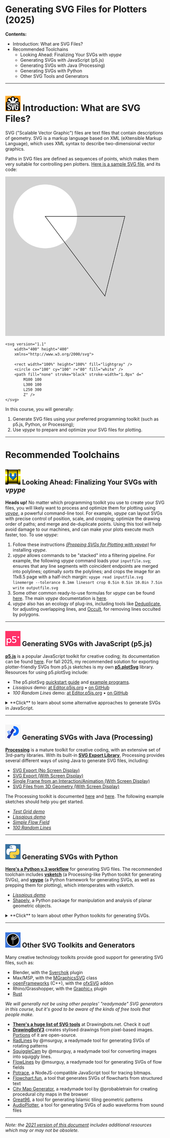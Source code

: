 # Generating SVG Files for Plotters (2025)

**Contents:** 

* Introduction: What are SVG Files?
* Recommended Toolchains
	* Looking Ahead: Finalizing Your SVGs with *vpype*
	* Generating SVGs with JavaScript (p5.js)
	* Generating SVGs with Java (Processing)
	* Generating SVGs with Python
	* Other SVG Tools and Generators

---

# ![SVG](img/svg_logo.png) Introduction: What are SVG Files?

SVG ("Scalable Vector Graphic") files are text files that contain descriptions of geometry. SVG is a markup language based on XML (eXtensible Markup Language), which uses XML syntax to describe two-dimensional vector graphics.

Paths in SVG files are defined as sequences of points, which makes them very suitable for controlling pen plotters. [Here is a sample SVG file](https://raw.githubusercontent.com/golanlevin/DrawingWithMachines/refs/heads/main/generating_svg/img/simple_svg.svg), and its code: 

<img src="img/simple_svg.svg">

```
<svg version="1.1"
	width="400" height="400"
	xmlns="http://www.w3.org/2000/svg">

	<rect width="100%" height="100%" fill="lightgray" />
	<circle cx="100" cy="100" r="80" fill="white" />
	<path fill="none" stroke="black" stroke-width="1.0px" d="
		M100 100 
		L300 100 
		L250 300 
		Z" />
</svg>
```

In this course, you will generally: 

1. Generate SVG files using your preferred programming toolkit (such as p5.js, Python, or Processing);
2. Use *vpype* to prepare and optimize your SVG files for plotting. 

---

# Recommended Toolchains

## ![vpype](img/vpype_logo.png) Looking Ahead: Finalizing Your SVGs with *vpype*

**Heads up!** No matter which programming toolkit you use to create your SVG files, you will likely want to process and optimize them for plotting using [*vpype*](https://github.com/abey79/vpype), a powerful command-line tool. For example, *vpype* can layout SVGs with precise control of position, scale, and cropping; optimize the drawing order of paths; and merge and de-duplicate points. Using this tool will help avoid damage to our machines, and can make your plots execute much faster, too. To use *vpype*: 

1. Follow these instructions [*(Prepping SVGs for Plotting with vpype)*](vpype_svg_prep/README.md) for installing *vpype*.
2. *vpype* allows commands to be "stacked" into a filtering pipeline. For example, the following *vpype* command loads your `inputfile.svg`; ensures that any line segments with coincident endpoints are merged into polylines; optimally *sorts* the polylines; and crops the image for an 11x8.5 page with a half-inch margin: `vpype read inputfile.svg linemerge --tolerance 0.1mm linesort crop 0.5in 0.5in 10.0in 7.5in write outputfile.svg`
3. Some other common ready-to-use formulas for *vpype* can be found [here](https://github.com/abey79/vpype?tab=readme-ov-file#examples). The main *vpype* documentation is [here](https://vpype.readthedocs.io/en/latest/index.html).
4. *vpype* also has an ecology of plug-ins, including tools like [Deduplicate](https://github.com/LoicGoulefert/deduplicate), for adjusting overlapping lines, and [Occult](https://github.com/LoicGoulefert/occult), for removing lines occulted by polygons.


---

## ![p5.js](img/p5_logo.png) Generating SVGs with JavaScript (p5.js)

[**p5.js**](https://p5js.org/) is a popular JavaScript toolkit for creative coding; its documentation can be found [here](https://p5js.org/reference/). For fall 2025, my recommended solution for exporting plotter-friendly SVGs from p5.js sketches is my own [**p5.plotSvg**](https://github.com/golanlevin/p5.plotSvg) library. Resources for using p5.plotSvg include:

* The p5.plotSvg [quickstart guide](https://github.com/golanlevin/p5.plotSvg/blob/main/README.md#quickstart-installation) and [example programs](https://github.com/golanlevin/p5.plotSvg/blob/main/examples/README.md). 
* *Lissajous* demo: [at Editor.p5js.org](https://editor.p5js.org/golan/sketches/vPpKzbp7h) • [on GitHub](p5js/p5_with_p5plotSvg/plotSvg_lissajous/sketch.js)
* *100 Random Lines* demo: [at Editor.p5js.org](https://editor.p5js.org/golan/sketches/KeTD57Bc9) • [on GitHub](p5js/p5_with_p5plotSvg/plotSvg_100_random_lines/sketch.js)


<details>
  <summary>**Click** to learn about some alternative approaches to generate SVGs in JavaScript.</summary>

* [*p5.js-svg*](https://github.com/zenozeng/p5.js-svg) p5.js library, by @zenozeng.  Note that this is an SVG *runtime* which completely replaces p5's Canvas-based renderer. For @zenozeng's p5.js-svg library, here is the *Lissajous demo* ([at Editor.p5js.org](https://editor.p5js.org/golan/sketches/JBWOKOQYH) and [on GitHub](p5js/p5_with_p5svgjs/svg_lissajous/sketch.js)); and a demo of *100 Random Lines* ([at Editor.p5js.org](https://editor.p5js.org/golan/sketches/afWmQU4yg) and [on GitHub](p5js/p5_with_p5svgjs/svg_random_lines/sketch.js)).
* Make SVGs completely from scratch: Demo [at Editor.p5js.org](https://editor.p5js.org/golan/sketches/cR3C_JI1-) • [on GitHub](p5js/p5_with_svg_from_scratch/sketch.js)
* [*svg5.js*](https://www.npmjs.com/package/svg5) by @MAKIO135:  (demo at [Editor.p5js.org](https://editor.p5js.org/golan/sketches/QbOhi4I1v))
* [*Rune.js*](http://runemadsen.github.io/rune.js/) by @runemadsen, with [rune.save.js](https://www.npmjs.com/package/rune.save.js) by @alterebro
* [*canvas-sketch*](https://github.com/mattdesl/canvas-sketch/) by @mattdesl, with [```pathsToSVG()```](https://github.com/mattdesl/canvas-sketch-util/blob/master/docs/penplot.md#pathsToSVG) from [canvas-sketch-util](https://github.com/mattdesl/canvas-sketch-util/blob/master/docs/penplot.md)
* [*Paper.js*](http://paperjs.org/) by @lehni, using [```exportSVG()```](http://paperjs.org/reference/project/#exportsvg) as shown [here](http://paperjs.org/features/#svg-import-and-export) 

</details>

---

## ![Processing](img/processing_logo.png) Generating SVGs with Java (Processing)

[**Processing**](https://processing.org/) is a mature toolkit for creative coding, with an extensive set of 3rd-party libraries. With its built-in [**SVG Export Library**](https://processing.org/reference/libraries/svg/index.html), Processing provides several different ways of using Java to generate SVG files, including: 

* [SVG Export (No Screen Display)](https://processing.org/reference/libraries/svg/index.html#svg-export-no-screen-display)
* [SVG Export (With Screen Display)](https://processing.org/reference/libraries/svg/index.html#svg-export-with-screen-display)
* [Single Frame from an Interaction/Animation (With Screen Display)](https://processing.org/reference/libraries/svg/index.html#single-frame-from-an-animation-with-screen-display)
* [SVG Files from 3D Geometry (With Screen Display)](https://processing.org/reference/libraries/svg/index.html#svg-files-from-3d-geometry-with-screen-display)

The Processing toolkit is documented [here](https://processing.org/reference) and [here](https://processing.org/environment). The following example sketches should help you get started.

* [*Test Grid demo*](processing_java/svg_testgrid/svg_testgrid.pde)
* [*Lissajous demo*](processing_java/svg_lissajous/svg_lissajous.pde)
* [*Simple Flow Field*](processing_java/svg_simpleFlowField/svg_simpleFlowField.pde)
* [*100 Random Lines*](processing_java/svg_random_lines/svg_random_lines.pde)

---

## ![Python](img/python_logo.png) Generating SVGs with Python 

[**Here's a Python v.3 workflow**](python/README.md) for generating SVG files. The recommended toolchain includes [**vsketch**](https://github.com/abey79/vsketch) (a Processing-like Python toolkit for generating SVGs), and [**vpype**](https://vpype.readthedocs.io/en/latest/index.html) (a Python framework for generating SVGs, as well as prepping them for plotting), which interoperates with vsketch.

  * [*Lissajous demo*](python/svg_lissajous/sketch_svg_lissajous.py)
  * [Shapely](https://shapely.readthedocs.io/en/latest/project.html), a Python package for manipulation and analysis of planar geometric objects.


<details>
  <summary>**Click** to learn about other Python toolkits for generating SVGs.</summary>

### Generating SVGs with py5

[**py5**](https://py5coding.org/index.html) is a new (2024) version of Processing for Python 3.9+. py5 works with other popular Python libraries and tools such as Jupyter, NumPy, SciPy, Shapely, trimesh, matplotlib, and Pillow. py5 allows you to generate SVGs using its [`py5drawsvg`](https://py5coding.org/reference/py5magics_py5drawsvg.html) command. 

### Generating SVGs with Processing.py (v.3.5.4)

Processing has a semi-obsolete "Python Mode" that allows you to use the same [SVG Export Library](https://processing.org/reference/libraries/svg/index.html) as the Java version. It is documented [here](https://py.processing.org/tutorials/gettingstarted/). There are some small snags: 

* In Python Mode, the SVG Export Library is **only compatible with Processing v.3.5.4**, from 2020, [which you can download here](https://processing.org/releases). As of January 2024, the SVG Export Library is not working in the Python Mode of Processing 4.x. 
* Processing's Python Mode is not compatible with native Python libraries, such as NumPy or SciPy. 

Assuming you're working in Processing 3.5.4, you can install the Python Mode using the instructions [here](https://py.processing.org/tutorials/gettingstarted/). Here are example projects:

* [*Test Grid demo*](processing_py_3.5.4/svg_testgrid/svg_testgrid.pyde)
* [*Lissajous demo*](processing_py_3.5.4/svg_lissajous/svg_lissajous.pyde)
* [*100 Random Lines*](processing_py_3.5.4/svg_random_lines/svg_random_lines.pyde)

</details>

---

## ![Drawingbots](img/drawingbots_logo.png) Other SVG Toolkits and Generators

Many creative technology toolkits provide good support for generating SVG files, such as: 

* Blender, with the [Sverchok](https://www.patreon.com/posts/introduction-to-42844297) plugin
* Max/MSP, with the [MGraphicsSVG](https://docs.cycling74.com/apiref/js/mgraphicssvg/) class
* [openFrameworks](https://openframeworks.cc/) (C++), with the [ofxSVG](https://openframeworks.cc/documentation/ofxSVG/ofxSVG/) addon
* Rhino/Grasshopper, with the [Graphic+](https://www.food4rhino.com/en/app/graphic) plugin
* [Rust](rust/README.md)
<!-- * [Scratch](https://www.youtube.com/watch?v=c4rpS4Y9vWs) -->


*We will generally not be using other peoples' "readymade" SVG generators in this course, but it's good to be aware of the kinds of free tools that people make.*

* [**There's a huge list of SVG tools**](https://drawingbots.net/resources#5) at Drawingbots.net. Check it out!
* [**DrawingBotV3**](https://drawingbotv3.com/) creates stylised drawings from pixel-based images. [Portions](https://github.com/SonarSonic/DrawingBotV3) of it are open-source.
* [RadLines](https://msurguy.github.io/rad-lines/) by @msurguy, a readymade tool for generating SVGs of rotating patterns
* [SquiggleCam](https://msurguy.github.io/SquiggleCam/) by @msurguy, a readymade tool for converting images into squiggly lines.
* [FlowLines](https://msurguy.github.io/flow-lines/) by @msurguy, a readymade tool for generating SVGs of flow fields
* [Potrace](https://www.npmjs.com/package/potrace), a NodeJS-compatible JavaScript tool for tracing bitmaps.
* [Flowchart.fun](https://flowchart.fun/), a tool that generates SVGs of flowcharts from structured text
* [City Map Generator](https://maps.probabletrain.com/#/), a readymade tool by @probabletrain for creating procedural city maps in the browser
* [Great96](https://isohedral.ca/great-96/), a tool for generating Islamic tiling geometric patterns
* [AudioPlotter](https://audioplotter.ars.is/), a tool for generating SVGs of audio waveforms from sound files

---

*Note: the [2021 version of this document](2021/README_2021.md) includes additional resources which may or may not be obsolete.*